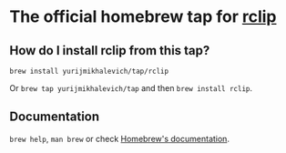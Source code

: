# The official homebrew tap for [rclip](https://github.com/yurijmikhalevich/rclip)

## How do I install rclip from this tap?

`brew install yurijmikhalevich/tap/rclip`

Or `brew tap yurijmikhalevich/tap` and then `brew install rclip`.

## Documentation

`brew help`, `man brew` or check [Homebrew's documentation](https://docs.brew.sh).
